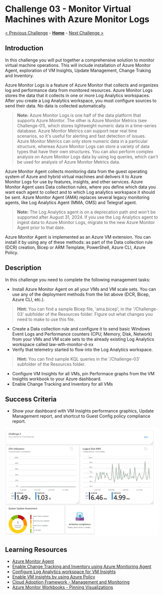 # Challenge 03 - Monitor Virtual Machines with Azure Monitor Logs

[< Previous Challenge](./Challenge-02.md) - **[Home](../README.md)** - [Next Challenge >](./Challenge-04.md)

## Introduction

In this challenge you will put together a comprehensive solution to monitor virtual machine operations. This will include installation of Azure Monitor Agent, exploration of VM Insights, Update Management, Change Traking and Inventory.

Azure Monitor Logs is a feature of Azure Monitor that collects and organizes log and performance data from monitored resources. Azure Monitor Logs stores the data that it collects in one or more Log Analytics workspaces. After you create a Log Analytics workspace, you must configure sources to send their data. No data is collected automatically.  

>**Note:** Azure Monitor Logs is one half of the data platform that supports Azure Monitor. The other is Azure Monitor Metrics (see Challenge-01), which stores lightweight numeric data in a time-series database. Azure Monitor Metrics can support near real time scenarios, so it's useful for alerting and fast detection of issues. Azure Monitor Metrics can only store numeric data in a particular structure, whereas Azure Monitor Logs can store a variety of data types that have their own structures. You can also perform complex analysis on Azure Monitor Logs data by using log queries, which can't be used for analysis of Azure Monitor Metrics data.

Azure Monitor Agent collects monitoring data from the guest operating system of Azure and hybrid virtual machines and delivers it to Azure Monitor Logs for use by features, insights, and other services. Azure Monitor Agent uses Data collection rules, where you define which data you want each agent to collect and to which Log analytics workspace it should be sent. Azure Monitor Agent (AMA) replaces several legacy monitoring agents, like Log Analytics Agent (MMA, OMS) and Telegraf agent.

>**Note:** The Log Analytics agent is on a deprecation path and won't be supported after August 31, 2024. If you use the Log Analytics agent to ingest data to Azure Monitor Logs, migrate to the new Azure Monitor Agent prior to that date.

Azure Monitor Agent is implemented as an Azure VM extension. You can install it by using any of these methods: as part of the Data collection rule (DCR) creation,  Bicep or ARM Template, PowerShell, Azure CLI, Azure Policy.

## Description

In this challenge you need to complete the following management tasks:
- Install Azure Monitor Agent on all your VMs and VM scale sets. You can use any of the deployment methods from the list above (DCR, Bicep, Azure CLI, etc.). 
>**Hint:** You can find a sample Bicep file, 'ama.bicep', in the '/Challenge-03' subfolder of the Resources folder. Figure out what changes you need to make to use this file.
- Create a Data collection rule and configure it to send basic Windows Event Logs and Performance counters (CPU, Memory, Disk, Network) from your VMs and VM scale sets to the already existing Log Analytics workspace called law-wth-monitor-d-xx
- Verify that telemetry started to flow into the Log Analytics workspace.
>**Hint:** You can find sample KQL queries in the '/Challenge-03' subfolder of the Resources folder.
- Configure VM Insights for all VMs, pin Performace graphs from the VM Insights workbook to your Azure dashboard.
- Enable Change Tracking and Inventory for all VMs

## Success Criteria

- Show your dashboard with VM Insights performance graphics, Update Management report, and shortcut to Guest Config policy compliance report.

![Example of Final Dashboard](../Images/03-01-Final-Dashboard.png)

## Learning Resources

- [Azure Monitor Agent](https://learn.microsoft.com/en-us/azure/azure-monitor/agents/agents-overview)
- [Enable Change Tracking and Inventory using Azure Monitoring Agent](https://learn.microsoft.com/en-us/azure/automation/change-tracking/enable-vms-monitoring-agent?tabs=singlevm)
- [Configure Log Analytics workspace for VM Insights](https://docs.microsoft.com/en-us/azure/azure-monitor/vm/vminsights-configure-workspace?tabs=CLI#add-vminsights-solution-to-workspace)
- [Enable VM insights by using Azure Policy](https://docs.microsoft.com/en-us/azure/azure-monitor/vm/vminsights-enable-policy)
- [Cloud Adoption Framework - Management and Monitoring](https://docs.microsoft.com/en-us/azure/cloud-adoption-framework/ready/enterprise-scale/management-and-monitoring)
- [Azure Monitor Workbooks - Pinning Visualizations](https://docs.microsoft.com/en-us/azure/azure-monitor/visualize/workbooks-overview#pinning-visualizations)

